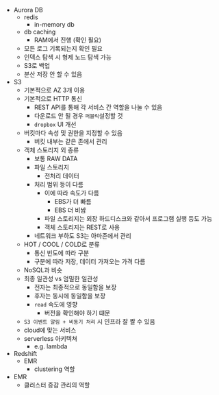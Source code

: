* Aurora DB
  * redis 
    * in-memory db
  * db caching
    * RAM에서 진행 (확인 필요)
  * 모든 로그 기록되는지 확인 필요
  * 인덱스 탐색 시 형제 노드 탐색 가능
  * S3로 백업
  * 분산 저장 안 할 수 있음
* S3
  * 기본적으로 AZ 3개 이용
  * 기본적으로 HTTP 통신
    * REST API를 통해 각 서비스 간 역할을 나눌 수 있음
    * 다운로드 안 될 경우 ```퍼블릭```설정할 것
    * ```dropbox``` UI 개선
  * 버킷마다 속성 및 권한을 지정할 수 있음
    * 버킷 내부는 같은 존에서 관리
  * 객체 스토리지 외 종류
    * 보통 RAW DATA
    * 파일 스토리지
      * 전처리 데이터
    * 처리 범위 등이 다름
      * 이에 따라 속도가 다름
        * EBS가 더 빠름
        * EBS 더 비쌈
      * 파일 스토리지는 외장 하드디스크와 같아서 프로그램 실행 등도 가능
      * 객체 스토리지는 REST로 사용 
    * 네트워크 부하도 S3는 아마존에서 관리
  * HOT / COOL / COLD로 분류
    * 통신 빈도에 따라 구분
    * 구분에 따라 저장, 데이터 가져오는 가격 다름
  * NoSQL과 비슷
  * 최종 일관성 vs 엄밀한 일관성
    * 전자는 최종적으로 동일함을 보장
    * 후자는 동시에 동일함을 보장
    * ```read``` 속도에 영향
      * 버전을 확인해야 하기 떄문
  * ```S3 이벤트 알림 + 비동기 처리``` 시 인프라 잘 짤 수 있음
  * cloud에 맞는 서비스
  * serverless 아키텍쳐
    * e.g. lambda
* Redshift
  * EMR 
    * clustering 역할
* EMR
  * 클러스터 증감 관리의 역할